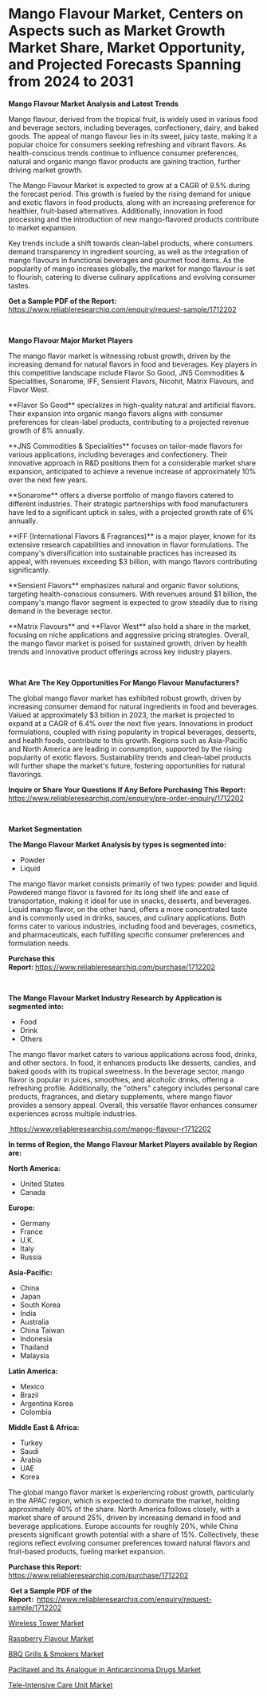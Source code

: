 <p><h1>Mango Flavour Market, Centers on Aspects such as Market Growth Market Share, Market Opportunity, and Projected Forecasts Spanning from 2024 to 2031</h1></p><p><strong>Mango Flavour Market Analysis and Latest Trends</strong></p>
<p><p>Mango flavour, derived from the tropical fruit, is widely used in various food and beverage sectors, including beverages, confectionery, dairy, and baked goods. The appeal of mango flavour lies in its sweet, juicy taste, making it a popular choice for consumers seeking refreshing and vibrant flavors. As health-conscious trends continue to influence consumer preferences, natural and organic mango flavor products are gaining traction, further driving market growth.</p><p>The Mango Flavour Market is expected to grow at a CAGR of 9.5% during the forecast period. This growth is fueled by the rising demand for unique and exotic flavors in food products, along with an increasing preference for healthier, fruit-based alternatives. Additionally, innovation in food processing and the introduction of new mango-flavored products contribute to market expansion. </p><p>Key trends include a shift towards clean-label products, where consumers demand transparency in ingredient sourcing, as well as the integration of mango flavours in functional beverages and gourmet food items. As the popularity of mango increases globally, the market for mango flavour is set to flourish, catering to diverse culinary applications and evolving consumer tastes.</p></p>
<p><strong>Get a Sample PDF of the Report:&nbsp;</strong> <a href="https://www.reliableresearchiq.com/enquiry/request-sample/1712202?utm_campaign=1088&utm_medium=2&utm_source=Github&utm_content=ia&utm_term=22102024&utm_id=mango-flavour">https://www.reliableresearchiq.com/enquiry/request-sample/1712202</a></p>
<p>&nbsp;</p>
<p><strong>Mango Flavour Major Market Players</strong></p>
<p><p>The mango flavor market is witnessing robust growth, driven by the increasing demand for natural flavors in food and beverages. Key players in this competitive landscape include Flavor So Good, JNS Commodities & Specialities, Sonarome, IFF, Sensient Flavors, Nicohit, Matrix Flavours, and Flavor West.</p><p>**Flavor So Good** specializes in high-quality natural and artificial flavors. Their expansion into organic mango flavors aligns with consumer preferences for clean-label products, contributing to a projected revenue growth of 8% annually.</p><p>**JNS Commodities & Specialities** focuses on tailor-made flavors for various applications, including beverages and confectionery. Their innovative approach in R&D positions them for a considerable market share expansion, anticipated to achieve a revenue increase of approximately 10% over the next few years.</p><p>**Sonarome** offers a diverse portfolio of mango flavors catered to different industries. Their strategic partnerships with food manufacturers have led to a significant uptick in sales, with a projected growth rate of 6% annually.</p><p>**IFF (International Flavors & Fragrances)** is a major player, known for its extensive research capabilities and innovation in flavor formulations. The company's diversification into sustainable practices has increased its appeal, with revenues exceeding $3 billion, with mango flavors contributing significantly.</p><p>**Sensient Flavors** emphasizes natural and organic flavor solutions, targeting health-conscious consumers. With revenues around $1 billion, the company's mango flavor segment is expected to grow steadily due to rising demand in the beverage sector.</p><p>**Matrix Flavours** and **Flavor West** also hold a share in the market, focusing on niche applications and aggressive pricing strategies. Overall, the mango flavor market is poised for sustained growth, driven by health trends and innovative product offerings across key industry players.</p></p>
<p>&nbsp;</p>
<p><strong>What Are The Key Opportunities For Mango Flavour Manufacturers?</strong></p>
<p><p>The global mango flavor market has exhibited robust growth, driven by increasing consumer demand for natural ingredients in food and beverages. Valued at approximately $3 billion in 2023, the market is projected to expand at a CAGR of 6.4% over the next five years. Innovations in product formulations, coupled with rising popularity in tropical beverages, desserts, and health foods, contribute to this growth. Regions such as Asia-Pacific and North America are leading in consumption, supported by the rising popularity of exotic flavors. Sustainability trends and clean-label products will further shape the market's future, fostering opportunities for natural flavorings.</p></p>
<p><strong>Inquire or Share Your Questions If Any Before Purchasing This Report:</strong> <a href="https://www.reliableresearchiq.com/enquiry/pre-order-enquiry/1712202?utm_campaign=1088&utm_medium=2&utm_source=Github&utm_content=ia&utm_term=22102024&utm_id=mango-flavour">https://www.reliableresearchiq.com/enquiry/pre-order-enquiry/1712202</a></p>
<p>&nbsp;</p>
<p><strong>Market Segmentation</strong></p>
<p><strong>The Mango Flavour Market Analysis by types is segmented into:</strong></p>
<p><ul><li>Powder</li><li>Liquid</li></ul></p>
<p><p>The mango flavor market consists primarily of two types: powder and liquid. Powdered mango flavor is favored for its long shelf life and ease of transportation, making it ideal for use in snacks, desserts, and beverages. Liquid mango flavor, on the other hand, offers a more concentrated taste and is commonly used in drinks, sauces, and culinary applications. Both forms cater to various industries, including food and beverages, cosmetics, and pharmaceuticals, each fulfilling specific consumer preferences and formulation needs.</p></p>
<p><strong>Purchase this Report:&nbsp;</strong><a href="https://www.reliableresearchiq.com/purchase/1712202?utm_campaign=1088&utm_medium=2&utm_source=Github&utm_content=ia&utm_term=22102024&utm_id=mango-flavour">https://www.reliableresearchiq.com/purchase/1712202</a></p>
<p>&nbsp;</p>
<p><strong>The Mango Flavour Market Industry Research by Application is segmented into:</strong></p>
<p><ul><li>Food</li><li>Drink</li><li>Others</li></ul></p>
<p><p>The mango flavor market caters to various applications across food, drinks, and other sectors. In food, it enhances products like desserts, candies, and baked goods with its tropical sweetness. In the beverage sector, mango flavor is popular in juices, smoothies, and alcoholic drinks, offering a refreshing profile. Additionally, the "others" category includes personal care products, fragrances, and dietary supplements, where mango flavor provides a sensory appeal. Overall, this versatile flavor enhances consumer experiences across multiple industries.</p></p>
<p><a href="https://www.reliableresearchiq.com/mango-flavour-r1712202?utm_campaign=1088&utm_medium=2&utm_source=Github&utm_content=ia&utm_term=22102024&utm_id=mango-flavour">&nbsp;https://www.reliableresearchiq.com/mango-flavour-r1712202</a></p>
<p><strong>In terms of Region, the Mango Flavour Market Players available by Region are:</strong></p>
<p>
    <p> <strong> North America: </strong>
        <ul>
            <li>United States</li>
            <li>Canada</li>
        </ul>
        </p> 
    <p> <strong> Europe: </strong>
        <ul>
            <li>Germany</li>
            <li>France</li>
            <li>U.K.</li>
            <li>Italy</li>
            <li>Russia</li>
        </ul>
        </p> 
    <p> <strong> Asia-Pacific: </strong>
        <ul>
            <li>China</li>
            <li>Japan</li>
            <li>South Korea</li>
            <li>India</li>
            <li>Australia</li>
            <li>China Taiwan</li>
            <li>Indonesia</li>
            <li>Thailand</li>
            <li>Malaysia</li>
        </ul>
        </p> 
    <p> <strong> Latin America: </strong>
        <ul>
            <li>Mexico</li>
            <li>Brazil</li>
            <li>Argentina Korea</li>
            <li>Colombia</li>
        </ul>
        </p> 
    <p> <strong> Middle East & Africa: </strong>
        <ul>
            <li>Turkey</li>
            <li>Saudi</li>
            <li>Arabia</li>
            <li>UAE</li>
            <li>Korea</li>
        </ul>
    </p>
    </p>
<p><p>The global mango flavor market is experiencing robust growth, particularly in the APAC region, which is expected to dominate the market, holding approximately 40% of the share. North America follows closely, with a market share of around 25%, driven by increasing demand in food and beverage applications. Europe accounts for roughly 20%, while China presents significant growth potential with a share of 15%. Collectively, these regions reflect evolving consumer preferences toward natural flavors and fruit-based products, fueling market expansion.</p></p>
<p><strong>Purchase this Report: </strong><a href="https://www.reliableresearchiq.com/purchase/1712202?utm_campaign=1088&utm_medium=2&utm_source=Github&utm_content=ia&utm_term=22102024&utm_id=mango-flavour">https://www.reliableresearchiq.com/purchase/1712202</a></p>
<p>&nbsp;<strong>Get a Sample PDF of the Report:&nbsp;&nbsp;</strong><a href="https://www.reliableresearchiq.com/enquiry/request-sample/1712202?utm_campaign=1088&utm_medium=2&utm_source=Github&utm_content=ia&utm_term=22102024&utm_id=mango-flavour">https://www.reliableresearchiq.com/enquiry/request-sample/1712202</a></p>
<p><strong></strong></p>
<p><p><a href="https://issuu.com/reportprime-2/docs/wireless-tower-market-size-2030.ppt_04ba0756b1dea7?utm_campaign=1088&utm_medium=2&utm_source=Github&utm_content=ia&utm_term=22102024&utm_id=mango-flavour">Wireless Tower Market</a></p><p><a href="https://github.com/wanvigsqmunsenr/Market-Research-Report-List-1/blob/main/raspberry-flavour-market.md?utm_campaign=1088&utm_medium=2&utm_source=Github&utm_content=ia&utm_term=22102024&utm_id=mango-flavour">Raspberry Flavour Market</a></p><p><a href="https://issuu.com/reportprime-2/docs/bbq-grills-smokers-market-size-2030_2b85c4185c059d?utm_campaign=1088&utm_medium=2&utm_source=Github&utm_content=ia&utm_term=22102024&utm_id=mango-flavour">BBQ Grills & Smokers Market</a></p><p><a href="https://www.linkedin.com/pulse/future-paclitaxel-its-analogue-anticarcinoma-drugs-market-j4vuf?utm_campaign=1088&utm_medium=2&utm_source=Github&utm_content=ia&utm_term=22102024&utm_id=mango-flavour">Paclitaxel and Its Analogue in Anticarcinoma Drugs Market</a></p><p><a href="https://www.linkedin.com/pulse/global-tele-intensive-care-unit-market-trends-analysis-future-oq59c?utm_campaign=1088&utm_medium=2&utm_source=Github&utm_content=ia&utm_term=22102024&utm_id=mango-flavour">Tele-Intensive Care Unit Market</a></p></p>